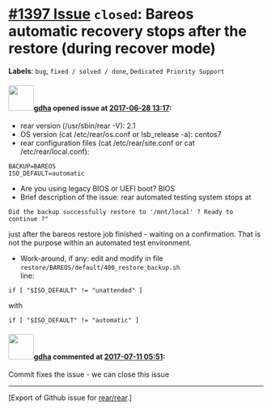 [\#1397 Issue](https://github.com/rear/rear/issues/1397) `closed`: Bareos automatic recovery stops after the restore (during recover mode)
==========================================================================================================================================

**Labels**: `bug`, `fixed / solved / done`, `Dedicated Priority Support`

#### <img src="https://avatars.githubusercontent.com/u/888633?u=cdaeb31efcc0048d3619651aa18dd4b76e636b21&v=4" width="50">[gdha](https://github.com/gdha) opened issue at [2017-06-28 13:17](https://github.com/rear/rear/issues/1397):

-   rear version (/usr/sbin/rear -V): 2.1
-   OS version (cat /etc/rear/os.conf or lsb\_release -a): centos7
-   rear configuration files (cat /etc/rear/site.conf or cat
    /etc/rear/local.conf):

<!-- -->

    BACKUP=BAREOS
    ISO_DEFAULT=automatic

-   Are you using legacy BIOS or UEFI boot? BIOS
-   Brief description of the issue: rear automated testing system stops
    at

<!-- -->

    Did the backup successfully restore to '/mnt/local' ? Ready to continue ?"

just after the bareos restore job finished - waiting on a confirmation.
That is not the purpose within an automated test environment.

-   Work-around, if any: edit and modify in file
    `restore/BAREOS/default/400_restore_backup.sh`  
    line:

<!-- -->

    if [ "$ISO_DEFAULT" != "unattended" ]

with

    if [ "$ISO_DEFAULT" != "automatic" ]

#### <img src="https://avatars.githubusercontent.com/u/888633?u=cdaeb31efcc0048d3619651aa18dd4b76e636b21&v=4" width="50">[gdha](https://github.com/gdha) commented at [2017-07-11 05:51](https://github.com/rear/rear/issues/1397#issuecomment-314330263):

Commit fixes the issue - we can close this issue

------------------------------------------------------------------------

\[Export of Github issue for
[rear/rear](https://github.com/rear/rear).\]
